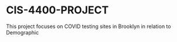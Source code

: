 # CIS-4400-PROJECT
This project focuses on COVID testing sites in Brooklyn in relation to Demographic 
